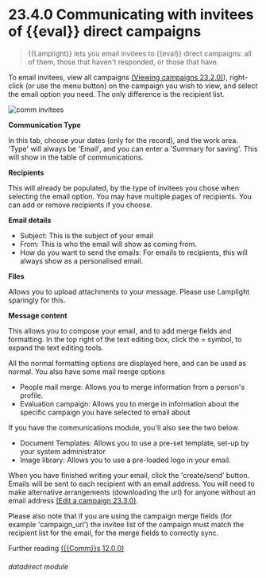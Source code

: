 # 23.4.0    Communicating with invitees of {{eval}} direct campaigns

> {{Lamplight}} lets you email invitees to {{eval}} direct campaigns: all of them, those that haven't responded, or those that have. 

To email invitees, view all campaigns [(Viewing campaigns 23.2.0)](/help/index/v/{{version}}/p/23.2.0)), right-click (or use the menu button) on the campaign you wish to view, and select the email option you need. The only difference is the recipient list.

![comm invitees]({{imgpath}}210a.png)

__Communication Type__

In this tab, choose your dates (only for the record), and the work area.  'Type' will always be 'Email', and you can enter a 'Summary for saving'.  This will show in the table of communications.

__Recipients__

This will already be populated, by the type of invitees you chose when selecting the email option.  You may have multiple pages of recipients.  You can add or remove recipients if you choose.

__Email details__

* Subject: This is the subject of your email
* From: This is who the email will show as coming from.
* How do you want to send the emails: For emails to recipients, this will always show as a personalised email.

__Files__

Allows you to upload attachments to your message.  Please use Lamplight sparingly for this.

__Message content__

This allows you to compose your email, and to add merge fields and formatting.  In the top right of the text editing box, click the = symbol, to expand the text editing tools.

All the normal formatting options are displayed here, and can be used as normal.  You also have some mail merge options

* People mail merge:  Allows you to merge information from a person's profile.
* Evaluation campaign: Allows you to merge in information about the specific campaign you have selected to email about

If you have the communications module, you'll also see the two below.

* Document Templates: Allows you to use  a pre-set template, set-up by your system administrator
* Image library: Allows you to use a pre-loaded logo in your email.

When you have finished writing your email, click the 'create/send' button. Emails will be sent to each recipient with an email address. You will need to make alternative arrangements (downloading the url) for anyone without an email address [(Edit a campaign 23.3.0)](/help/index/v/{{version}}/p/23.3.0). 

Please also note that if you are using the campaign merge fields (for example 'campaign_url') the invitee list of the campaign must match the recipient list for the email, for the merge fields to correctly sync. 

Further reading
[({{Comm}}s 12.0.0)](/help/index/v/{{version}}/p/12.0.0)

###### datadirect module

